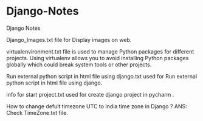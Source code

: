 # Django-Notes
Django Notes


Django_Images.txt file for Display images on web.


virtualenvironment.txt file is used to manage Python packages for different projects. Using virtualenv allows you to avoid installing Python packages globally which could break    system tools or other projects.


Run external python script in html file using django.txt  used for Run external python script in html file using django.


info for start project.txt   used for create django project in pycharm .


How to change defult timezone UTC to India time zone in Django ? 
ANS: Check TimeZone.txt file.
